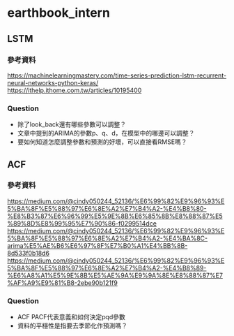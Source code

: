 # earthbook_intern
## LSTM
### 參考資料
https://machinelearningmastery.com/time-series-prediction-lstm-recurrent-neural-networks-python-keras/
https://ithelp.ithome.com.tw/articles/10195400
### Question
- 除了look_back還有哪些參數可以調整？
- 文章中提到的ARIMA的參數p、q、d，在模型中的哪邊可以調整？
- 要如何知道怎麼調整參數和預測的好壞，可以直接看RMSE嗎？
## ACF
### 參考資料
https://medium.com/@cindy050244_52136/%E6%99%82%E9%96%93%E5%BA%8F%E5%88%97%E6%8E%A2%E7%B4%A2-%E4%B8%80-%E8%B3%87%E6%96%99%E5%9E%8B%E6%85%8B%E8%88%87%E5%89%8D%E8%99%95%E7%90%86-f0299514dce
https://medium.com/@cindy050244_52136/%E6%99%82%E9%96%93%E5%BA%8F%E5%88%97%E6%8E%A2%E7%B4%A2-%E4%BA%8C-arima%E5%AE%B6%E6%97%8F%E7%B0%A1%E4%BB%8B-8d533f0b18d6
https://medium.com/@cindy050244_52136/%E6%99%82%E9%96%93%E5%BA%8F%E5%88%97%E6%8E%A2%E7%B4%A2-%E4%B8%89-%E6%A8%A1%E5%9E%8B%E5%AE%9A%E9%9A%8E%E8%88%87%E7%AF%A9%E9%81%B8-2ebe90b121f9
### Question
- ACF PACF代表意義和如何決定pqd參數
- 資料的平穩性是指要去季節化作預測嗎？
